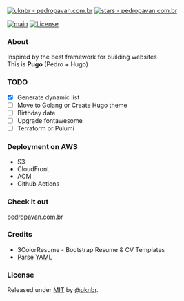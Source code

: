 [![uknbr - pedropavan.com.br](https://img.shields.io/static/v1?label=uknbr&message=pedropavan.com.br&color=blue&logo=github)](https://github.com/uknbr/pedropavan.com.br)
[![stars - pedropavan.com.br](https://img.shields.io/github/stars/uknbr/pedropavan.com.br?style=social)](https://github.com/uknbr/pedropavan.com.br)

[![main](https://github.com/uknbr/pedropavan.com.br/actions/workflows/main.yml/badge.svg)](https://github.com/uknbr/pedropavan.com.br/actions?query=main)
[![License](https://img.shields.io/badge/License-MIT-blue)](#license)

### About
Inspired by the best framework for building websites\
This is **Pugo** (Pedro + Hugo)

### TODO
- [x] Generate dynamic list
- [ ] Move to Golang or Create Hugo theme
- [ ] Birthday date
- [ ] Upgrade fontawesome
- [ ] Terraform or Pulumi

### Deployment on AWS
- S3
- CloudFront
- ACM
- Github Actions

### Check it out
[pedropavan.com.br](https://pedropavan.com.br)

### Credits
- 3ColorResume - Bootstrap Resume & CV Templates
- [Parse YAML](https://github.com/mrbaseman/parse_yaml)

### License
Released under [MIT](/LICENSE) by [@uknbr](https://github.com/uknbr).